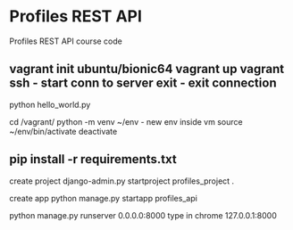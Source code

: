 # Profiles REST API

Profiles REST API course code

vagrant init ubuntu/bionic64
vagrant up
vagrant ssh - start conn to server
exit - exit connection
-------------------------------------------
python hello_world.py

cd /vagrant/
python -m venv ~/env - new env inside vm
source ~/env/bin/activate 
deactivate
 
pip install -r requirements.txt
-------------------------------------------
create project
django-admin.py startproject profiles_project .

create app
python manage.py startapp profiles_api


python manage.py runserver 0.0.0.0:8000
type in chrome 127.0.0.1:8000